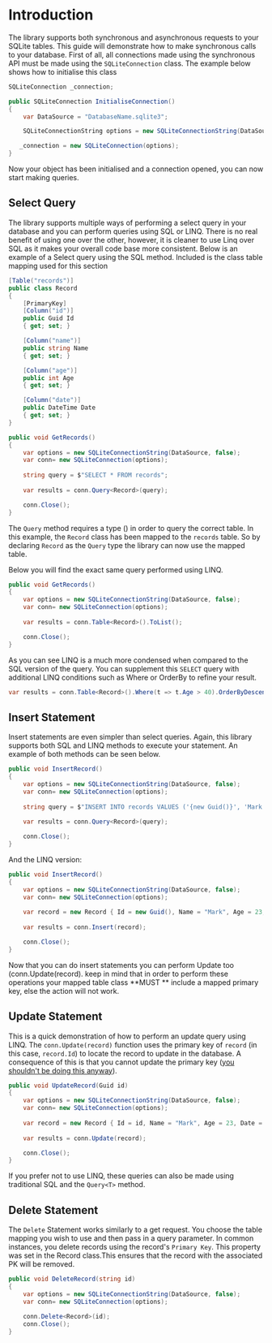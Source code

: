 ﻿# Introduction

  The library supports both synchronous and asynchronous requests to your SQLite tables. This guide will demonstrate how to make synchronous calls to your database. First of all, all connections made using the synchronous API must be made using the `SQLiteConnection` class. The example below shows how to initialise this class

  ```c#
  SQLiteConnection _connection;
  
  public SQLiteConnection InitialiseConnection() 
  {
      var DataSource = "DatabaseName.sqlite3";
  
      SQLiteConnectionString options = new SQLiteConnectionString(DataSource, false);
  
     _connection = new SQLiteConnection(options);
  }
  ```

  Now your object has been initialised and a connection opened, you can now start making queries.

  ## Select Query

  The library supports multiple ways of performing a select query in your database and you can perform queries using SQL or LINQ. There is no real benefit of using one over the other, however, it is cleaner to use Linq over SQL as it makes your overall code base more consistent. Below is an example of a Select query using the SQL method. Included is the class table mapping used for this section

  ```c#
  [Table("records")]
  public class Record
  {
      [PrimaryKey] 
      [Column("id")]
      public Guid Id
      { get; set; }
  
      [Column("name")]
      public string Name
      { get; set; }
  
      [Column("age")]
      public int Age
      { get; set; }
  
      [Column("date")]
      public DateTime Date
      { get; set; }
  }
  
  public void GetRecords() 
  {
      var options = new SQLiteConnectionString(DataSource, false);
      var conn= new SQLiteConnection(options);
      
      string query = $"SELECT * FROM records";
      
      var results = conn.Query<Record>(query);
  
      conn.Close();
  }
  ```

  The `Query` method requires a type () in order to query the correct table. In this example, the `Record` class has been mapped to the `records` table. So by declaring `Record` as the `Query` type the library can now use the mapped table.

  Below you will find the exact same query performed using LINQ.

  ```c#
  public void GetRecords() 
  {
      var options = new SQLiteConnectionString(DataSource, false);
      var conn= new SQLiteConnection(options);
          
      var results = conn.Table<Record>().ToList();
  
      conn.Close();
  }
  ```

  As you can see LINQ is a much more condensed when compared to the SQL version of the query. You can supplement this `SELECT` query with additional LINQ conditions such as Where or OrderBy to refine your result.

  ```c#
  var results = conn.Table<Record>().Where(t => t.Age > 40).OrderByDescending(t => t.Age).ToList();
  ```

  ## Insert Statement

  Insert statements are even simpler than select queries. Again, this library supports both SQL and LINQ methods to execute your statement. An example of both methods can be seen below.

  ```c#
  public void InsertRecord() 
  {
      var options = new SQLiteConnectionString(DataSource, false);
      var conn= new SQLiteConnection(options);
          
      string query = $"INSERT INTO records VALUES ('{new Guid()}', 'Mark', '23', '{DateTime.Now}')";
      
      var results = conn.Query<Record>(query);
  
      conn.Close();
  }
  ```

  And the LINQ version:

  ```c#
  public void InsertRecord() 
  {
      var options = new SQLiteConnectionString(DataSource, false);
      var conn= new SQLiteConnection(options);
          
      var record = new Record { Id = new Guid(), Name = "Mark", Age = 23, Date = DateTime.Now };
      
      var results = conn.Insert(record);
  
      conn.Close();
  }
  ```

  Now that you can do insert statements you can perform Update too (conn.Update(record). keep in mind that in order to perform these operations your mapped table class **MUST ** include a mapped primary key, else the action will not work.

  ## Update Statement

  This is a quick demonstration of how to perform an update query using LINQ. The `conn.Update(record)` function uses the primary key of `record` (in this case, `record.Id`) to locate the record to update in the database. A consequence of this is that you cannot update the primary key ([you shouldn't be doing this anyway](https://stackoverflow.com/a/19316940/7511598)).

  ```c#
  public void UpdateRecord(Guid id) 
  {
      var options = new SQLiteConnectionString(DataSource, false);
      var conn= new SQLiteConnection(options);
          
      var record = new Record { Id = id, Name = "Mark", Age = 23, Date = DateTime.Now };
      
      var results = conn.Update(record);
  
      conn.Close();
  }
  ```

  If you prefer not to use LINQ, these queries can also be made using traditional SQL and the `Query<T>` method.

  ## Delete Statement

  The `Delete` Statement works similarly to a get request. You choose the table mapping you wish to use and then pass in a query parameter. In common instances, you delete records using the record's `Primary Key`. This property was set in the Record class.This ensures that the record with the associated PK will be removed.

  ```c#
  public void DeleteRecord(string id) 
  {
      var options = new SQLiteConnectionString(DataSource, false);
      var conn= new SQLiteConnection(options);
              
      conn.Delete<Record>(id);
      conn.Close();
  }
  ```


